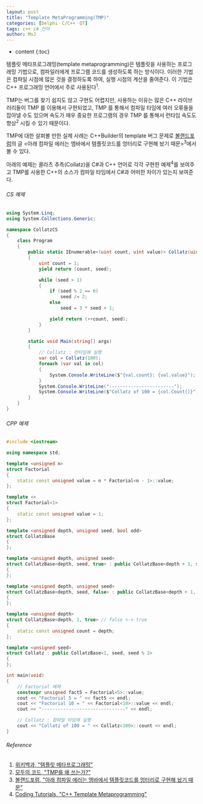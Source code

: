```yaml
---
layout: post
title: "Template MetaProgramming(TMP)"
categories: [DelphiㆍC/C++ㆍQT]
tags: c++ c# 언어
author: MsJ
---
```


* content
{:toc}

템플릿 메타프로그래밍(template metaprogramming)은 템플릿을 사용하는 프로그래밍 기법으로, 컴파일러에게 프로그램 코드를 생성하도록 하는 방식이다. 이러한 기법은 컴파일 시점에 많은 것을 결정하도록 하여, 실행 시점의 계산을 줄여준다. 이 기법은 C++ 프로그래밍 언어에서 주로 사용된다<sup>1</sup>.

TMP는 버그를 찾기 쉽지도 않고 구현도 어렵지만, 사용하는 이유는 많은 C++ 라이브러리들이 TMP 를 이용해서 구현되었고, TMP 를 통해서 컴파일 타임에 여러 오류들을 잡아낼 수도 있으며  속도가 매우 중요한 프로그램의 경우 TMP 를 통해서 런타임 속도도 향상<sup>2</sup> 시킬 수 있기 때문이다.

TMP에 대한 살펴볼 만한 실제 사례는 C\+\+Builder의 template 버그 문제로 [볼랜드포럼](http://www.borlandforum.com/)의 글 <아래 컴파일 에러는 엠바에서 템플릿코드를 엉터리로 구현해 놨기 때문><sup>3</sup>에서 볼 수 있다. 

아래의 예제는 콜라츠 추측(Collatz)을 C#과 C\+\+ 언어로 각각 구현한 예제<sup>4</sup>를 보여주고 TMP를 사용한 C\+\+의 소스가 컴파일 타임에서 C#과 어떠한 차이가 있는지 보여준다.





###### CS 예제

```cs
using System.Linq;
using System.Collections.Generic;

namespace CollatzCS
{
    class Program
    {
        public static IEnumerable<(uint count, uint value)> Collatz(uint seed)
        {
            uint count = 1;
            yield return (count, seed);

            while (seed > 1)
            {
                if (seed % 2 == 0)
                    seed /= 2;
                else
                    seed = 3 * seed + 1;

                yield return (++count, seed);
            }
        }

        static void Main(string[] args)
        {
            // Collatz : 런타임에 실행
            var col = Collatz(100);
            foreach (var val in col)
            {
                System.Console.WriteLine($"{val.count}: {val.value}");
            }
            System.Console.WriteLine("------------------------");
            System.Console.WriteLine($"Collatz of 100 = {col.Count()}");
        }
    }
}

```

###### CPP 예제

```cpp
#include <iostream>

using namespace std;

template <unsigned n>
struct Factorial
{
    static const unsigned value = n * Factorial<n - 1>::value;
};

template <>
struct Factorial<1>
{
    static const unsigned value = 1;
};

template <unsigned depth, unsigned seed, bool odd>
struct CollatzBase
{
};

template <unsigned depth, unsigned seed>
struct CollatzBase<depth, seed, true> : public CollatzBase<depth + 1, seed * 3 + 1, (seed * 3 + 1) % 2>
{
};

template <unsigned depth, unsigned seed>
struct CollatzBase<depth, seed, false> : public CollatzBase<depth + 1, seed / 2, (seed / 2) % 2>
{
};

template <unsigned depth>
struct CollatzBase<depth, 1, true> // false <-> true
{
    static const unsigned count = depth;
};

template <unsigned seed>
struct Collatz : public CollatzBase<1, seed, seed % 2>
{
};

int main(void)
{
    // Factorial 예제
    constexpr unsigned fact5 = Factorial<5>::value;
    cout << "Factorial 5 = " << fact5 << endl;
    cout << "Factorial 10 = " << Factorial<10>::value << endl;
    cout << "-------------------------------" << endl;

    // Collatz : 컴파일 타임에 실행
    cout << "Collatz of 100 = " << Collatz<100>::count << endl;
}
```

###### Reference

1. [위키백과, "템플릿 메타프로그래밍"](https://ko.wikipedia.org/wiki/%ED%85%9C%ED%94%8C%EB%A6%BF_%EB%A9%94%ED%83%80%ED%94%84%EB%A1%9C%EA%B7%B8%EB%9E%98%EB%B0%8D)
2. [모두의 코드, "TMP를 왜 쓰는가?"](https://modoocode.com/221)
3. [볼랜드포럼, "아래 컴파일 에러는 엠바에서 템플릿코드를 엉터리로 구현해 놨기 때문"](http://www.borlandforum.com/impboard/impboard.dll?action=read&db=free&no=28886)
4. [Coding Tutorials, "C++ Template Metaprogramming"](https://www.youtube.com/watch?v=CqfQzCwXBlM&ab_channel=CodingTutorials)
